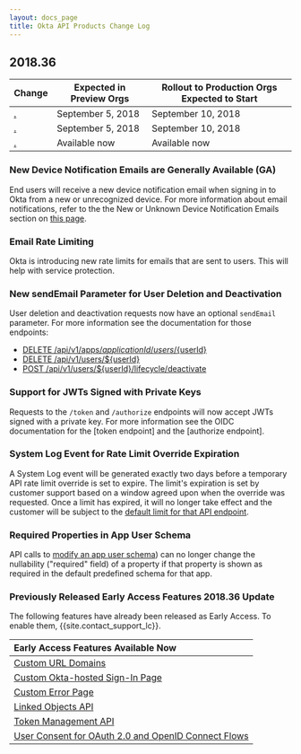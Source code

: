 ```yaml
---
layout: docs_page
title: Okta API Products Change Log
---
```


## 2018.36

| Change                                                                                                               | Expected in Preview Orgs | Rollout to Production Orgs Expected to Start |
| -------------------------------------------------------------------------------------------------------------------- | ------------------------ | -------------------------------------------- |
| [.](#)       | September 5, 2018           | September 10, 2018                               |
| [.](#)                          | September 5, 2018           | September 10, 2018                              |
| [.](#) | Available now            | Available now                                |

### New Device Notification Emails are Generally Available (GA)

End users will receive a new device notification email when signing in to Okta from a new or unrecognized device. For more information about email notifications, refer to the the New or Unknown Device Notification Emails section on [this page](https://help.okta.com/en/prod/Content/Topics/Security/Security_General.htm). <!--OKTA-186366-->

### Email Rate Limiting

Okta is introducing new rate limits for emails that are sent to users. This will help with service protection. <!--OKTA-186424-->

### New sendEmail Parameter for User Deletion and Deactivation

User deletion and deactivation requests now have an optional `sendEmail` parameter. For more information see the documentation for those endpoints:

* [DELETE /api/v1/apps/${applicationId}/users/${userId}](/docs/api/resources/apps#remove-user-from-application)
* [DELETE /api/v1/users/${userId}](/docs/api/resources/users#delete-user)
* [POST /api/v1/users/${userId}/lifecycle/deactivate](/docs/api/resources/users#deactivate-user)

<!--OKTA-185729-->

### Support for JWTs Signed with Private Keys

Requests to the `/token` and `/authorize` endpoints will now accept JWTs signed with a private key. For more information see the OIDC documentation for the [token endpoint] and the [authorize endpoint]. <!--OKTA-181514 + OKTA-186410-->

### System Log Event for Rate Limit Override Expiration

A System Log event will be generated exactly two days before a temporary API rate limit override is set to expire. The limit's expiration is set by customer support based on a window agreed upon when the override was requested. Once a limit has expired, it will no longer take effect and the customer will be subject to the [default limit for that API endpoint](/docs/api/getting_started/rate-limits). <!--OKTA-173997-->

### Required Properties in App User Schema

API calls to [modify an app user schema](/docs/api/resources/schemas#update-app-user-profile-schema-property)) can no longer change the nullability ("required" field) of a property if that property is shown as required in the default predefined schema for that app. <!--OKTA-177449-->

### Previously Released Early Access Features 2018.36 Update

The following features have already been released as Early Access. To enable them, {{site.contact_support_lc}}.

| Early Access Features Available Now
| :------------------------------------------------- |
| [Custom URL Domains](#custom-url-domains-are-in-early-access)|
| [Custom Okta-hosted Sign-In Page](#custom-okta-hosted-sign-in-page-is-in-early-access)|
| [Custom Error Page](#custom-error-page-is-in-early-access)|
| [Linked Objects API](#linked-objects-api-in-early-access-ea) |
| [Token Management API](#token-management-api-is-in-early-access-ea) |
| [User Consent for OAuth 2.0 and OpenID Connect Flows](#user-consent-for-oauth-20-and-openid-connect-flows-in-early-availability-ea) |
